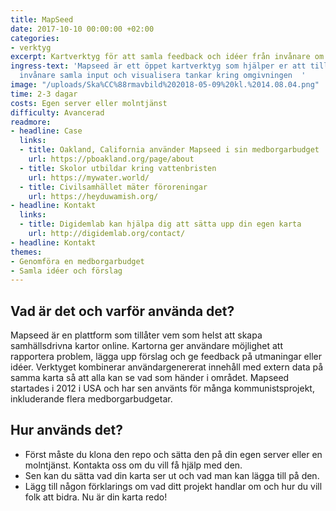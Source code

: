 ```yaml
---
title: MapSeed
date: 2017-10-10 00:00:00 +02:00
categories:
- verktyg
excerpt: Kartverktyg för att samla feedback och idéer från invånare om deras omgivning
ingress-text: 'Mapseed är ett öppet kartverktyg som hjälper er att tillsammans med
  invånare samla input och visualisera tankar kring omgivningen  '
image: "/uploads/Ska%CC%88rmavbild%202018-05-09%20kl.%2014.08.04.png"
time: 2-3 dagar
costs: Egen server eller molntjänst
difficulty: Avancerad
readmore:
- headline: Case
  links:
  - title: Oakland, California använder Mapseed i sin medborgarbudget
    url: https://pboakland.org/page/about
  - title: Skolor utbildar kring vattenbristen
    url: https://mywater.world/
  - title: Civilsamhället mäter föroreningar
    url: https://heyduwamish.org/
- headline: Kontakt
  links:
  - title: Digidemlab kan hjälpa dig att sätta upp din egen karta
    url: http://digidemlab.org/contact/
- headline: Kontakt
themes:
- Genomföra en medborgarbudget
- Samla idéer och förslag
---
```


## Vad är det och varför använda det?
Mapseed är en plattform som tillåter vem som helst att skapa samhällsdrivna kartor online. Kartorna ger användare möjlighet att rapportera problem, lägga upp förslag och ge feedback på utmaningar eller idéer. Verktyget kombinerar användargenererat innehåll med extern data på samma karta så att alla kan se vad som händer i området.
Mapseed startades i 2012 i USA och har sen använts för många kommunistsprojekt, inkluderande flera medborgarbudgetar.

## Hur används det?
* Först måste du klona den repo och sätta den på din egen server eller en molntjänst. Kontakta oss om du vill få hjälp med den.
* Sen kan du sätta vad din karta ser ut och vad man kan lägga till på den.
* Lägg till någon förklarings om vad ditt projekt handlar om och hur du vill folk att bidra. Nu är din karta redo!
